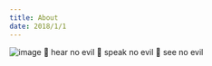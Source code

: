 ```yaml
---
title: About
date: 2018/1/1
---
```

![image](https://www.baidu.com/img/baidu_jgylogo3.gif)
🙉 hear no evil
🙊 speak no evil
🙈 see no evil

